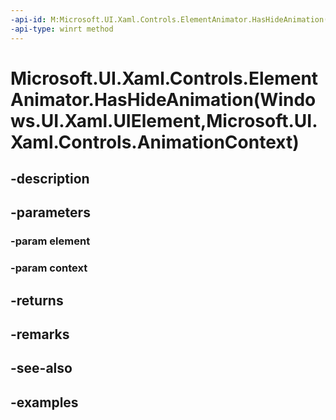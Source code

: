 ```yaml
---
-api-id: M:Microsoft.UI.Xaml.Controls.ElementAnimator.HasHideAnimation(Windows.UI.Xaml.UIElement,Microsoft.UI.Xaml.Controls.AnimationContext)
-api-type: winrt method
---
```


# Microsoft.UI.Xaml.Controls.ElementAnimator.HasHideAnimation(Windows.UI.Xaml.UIElement,Microsoft.UI.Xaml.Controls.AnimationContext)

<!--
public bool HasHideAnimation (Windows.UI.Xaml.UIElement element, Microsoft.UI.Xaml.Controls.AnimationContext context);
-->


## -description

## -parameters

### -param element

### -param context

## -returns

## -remarks

## -see-also

## -examples


